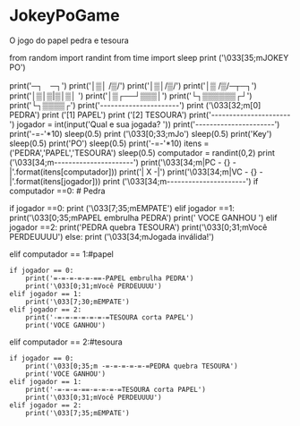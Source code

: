 # JokeyPoGame
O jogo do papel pedra e tesoura


from random import randint
from time import sleep
print ('\033[35;mJOKEY PO')


print('─┐　─┐')
print('│▒│ /▒/')
print('│▒│/▒/')
print('│▒ /▒/─┬─┐')
print('│▒│▒|▒│▒│ ')
print('│▒┌──┘▒▒▒│')
print('└┐▒▒▒▒▒▒┌┘')
print('└┐▒▒▒▒┌')
print('----------------------')
print ('\033[32;m[0] PEDRA')
print ('[1] PAPEL')
print ('[2] TESOURA')
print('----------------------')
jogador = int(input('Qual e sua jogada? '))
print('----------------------')
print('-=-'*10)
sleep(0.5)
print ('\033[0;33;mJo')
sleep(0.5)
print('Key')
sleep(0.5)
print('PO')
sleep(0.5)
print('-=-'*10)
itens = ('PEDRA','PAPEL','TESOURA')
sleep(0.5)
computador = randint(0,2)
print ('\033[34;m----------------------')
print('\033[34;m|PC - {}          -|'.format(itens[computador]))
print('|  X                 -|')
print('\033[34;m|VC - {}          -|'.format(itens[jogador]))
print ('\033[34;m----------------------')
if computador ==0: # Pedra

 if jogador ==0:
     print ('\033[7;35;mEMPATE')
 elif jogador ==1:
     print('\033[0;35;mPAPEL embrulha PEDRA')
     print(' VOCE GANHOU ')
 elif jogador ==2:
     print('PEDRA quebra TESOURA')
     print('\033[0;31;mVocê PERDEUUUU')
 else:
     print ('\033[34;mJogada inválida!')



elif computador == 1:#papel

    if jogador == 0:
        print('=-=-=-=-=-==-PAPEL embrulha PEDRA')
        print('\033[0;31;mVocê PERDEUUUU')
    elif jogador == 1:
        print('\033[7;30;mEMPATE')
    elif jogador == 2:
        print('-=-=-=-=-=-=-=TESOURA corta PAPEL')
        print('VOCE GANHOU')

elif computador == 2:#tesoura

    if jogador == 0:
        print('\033[0;35;m -=-=-=-=-=-=PEDRA quebra TESOURA')
        print('VOCE GANHOU')
    elif jogador == 1:
        print('-=-=-=-==-=-=-=-=TESOURA corta PAPEL')
        print('\033[0;31;mVocê PERDEUUUU')
    elif jogador == 2:
        print('\033[7;35;mEMPATE')
